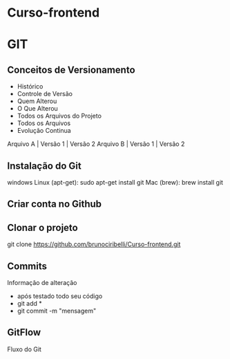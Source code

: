 # Curso-frontend

# GIT
## Conceitos de Versionamento
- Histórico 
- Controle de Versão 
- Quem  Alterou
- O Que Alterou
- Todos os Arquivos do Projeto 
- Todos os Arquivos
- Evolução  Continua 

Arquivo  A | Versão 1  | Versão 2
Arquivo  B | Versão 1  | Versão 2

## Instalação  do Git

windows
Linux (apt-get): sudo apt-get install git
Mac (brew): brew install git

## Criar  conta no Github

## Clonar o projeto 
git clone https://github.com/brunociribelli/Curso-frontend.git

## Commits
Informação  de alteração 
- após testado todo seu código
- git add *
- git commit -m "mensagem"


## GitFlow
Fluxo do Git

